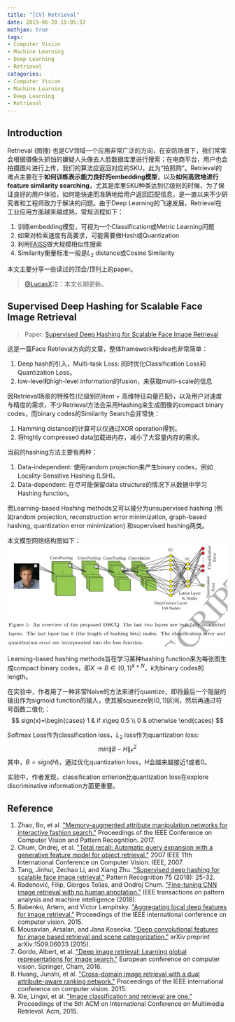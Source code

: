 ```yaml
---
title: "[CV] Retrieval"
date: 2019-06-20 15:05:57
mathjax: true
tags:
- Computer Vision
- Machine Learning
- Deep Learning
- Retrieval
catagories:
- Computer Vision
- Machine Learning
- Deep Learning
- Retrieval
---
```

## Introduction
Retrieval (图搜) 也是CV领域一个应用非常广泛的方向，在安防场景下，我们常常会根据摄像头抓怕的嫌疑人头像去人脸数据库里进行搜索；在电商平台，用户也会拍摄图片进行上传，我们的算法应返回对应的SKU，此为“拍照购”。Retrieval的难点主要在于**如何训练表示能力良好的embedding模型**，以及**如何高效地进行feature similarity searching**，尤其是库里SKU种类达到亿级别的时候，为了保证良好的用户体验，如何能快速而准确地给用户返回匹配信息，是一直以来不少研究者和工程师致力于解决的问题。由于Deep Learning的飞速发展，Retrieval在工业应用方面越来越成熟，常规流程如下：
1. 训练embedding模型，可视为一个Classification或Metric Learning问题
2. 如果对检索速度有高要求，可能需要做Hash或Quantization
3. 利用[FAISS](https://github.com/facebookresearch/faiss)做大规模相似性搜索
4. Similarity衡量标准一般是$L_2$ distance或Cosine Similarity

本文主要分享一些读过的顶会/顶刊上的paper。

> [@LucasX](https://www.zhihu.com/people/xulu-0620/activities)注：本文长期更新。


## Supervised Deep Hashing for Scalable Face Image Retrieval
> Paper: [Supervised Deep Hashing for Scalable Face Image Retrieval](https://www.sciencedirect.com/science/article/abs/pii/S0031320317301383)

这是一篇Face Retrieval方向的文章，整体framework和idea也非常简单：
1. Deep hash的引入，Multi-task Loss: 同时优化Classification Loss和Quantization Loss。
2. low-level和high-level information的fusion，来获取multi-scale的信息

因Retrieval场景的特殊性(亿级别的item + 高维特征向量匹配)，以及用户对速度与精度的需求，不少Retrieval方法会采用Hashing来生成图像的compact binary codes，而binary codes的Similarity Search会非常快：
1. Hamming distance的计算可以仅通过XOR operation得到。
2. 将highly compressed data加载进内存，减小了大容量内存的需求。

当前的hashing方法主要有两种：
1. Data-independent: 使用random projection来产生binary codes，例如Locality-Sensitive Hashing (LSH)。
2. Data-dependent: 在尽可能保留data structure的情况下从数据中学习Hashing function。

而Learning-based Hashing methods又可以被分为unsupervised hashing (例如random projection, reconstruction error minimization, graph-based hashing, quantization error minimization) 和supervised hashing两类。

本文模型网络结构图如下：  
![DHCQ](https://raw.githubusercontent.com/lucasxlu/blog/master/source/_posts/cv-retrieval/DHCQ.jpg)

Learning-based hashing methods旨在学习某种hashing function来为每张图生成compact binary codes，即$X\to B\in \{0,1\}^{k\times N}$，$k$为binary codes的length。

在实验中，作者用了一种非常Naive的方法来进行quantize，即将最后一个隐层的输出作为sigmoid function的输入，使其被squeeze到$(0, 1)$区间，然后再通过符号函数二值化：
$$
sign(x)=\begin{cases}
    1 & if x\geq 0.5 \\
    0 & otherwise
\end{cases}
$$

Softmax Loss作为classification loss，$L_2$ loss作为quantization loss:
$$
min \|B-H\|_F^2
$$
其中，$B=sign(H)$，通过优化quantization loss，$H$会越来越接近1或者0。

实验中，作者发现，classification criterion比quantization loss在explore discriminative information方面更重要。



## Reference
1. Zhao, Bo, et al. ["Memory-augmented attribute manipulation networks for interactive fashion search."](http://openaccess.thecvf.com/content_cvpr_2017/papers/Zhao_Memory-Augmented_Attribute_Manipulation_CVPR_2017_paper.pdf) Proceedings of the IEEE Conference on Computer Vision and Pattern Recognition. 2017.
2. Chum, Ondrej, et al. ["Total recall: Automatic query expansion with a generative feature model for object retrieval."](http://www.robots.ox.ac.uk/~vgg/publications-new/Public/2007/Chum07b/chum07b.pdf) 2007 IEEE 11th International Conference on Computer Vision. IEEE, 2007.
3. Tang, Jinhui, Zechao Li, and Xiang Zhu. ["Supervised deep hashing for scalable face image retrieval."](https://www.sciencedirect.com/science/article/abs/pii/S0031320317301383) Pattern Recognition 75 (2018): 25-32.
4. Radenović, Filip, Giorgos Tolias, and Ondrej Chum. ["Fine-tuning CNN image retrieval with no human annotation."](https://arxiv.org/pdf/1711.02512) IEEE transactions on pattern analysis and machine intelligence (2018).
5. Babenko, Artem, and Victor Lempitsky. ["Aggregating local deep features for image retrieval."](http://openaccess.thecvf.com/content_iccv_2015/papers/Babenko_Aggregating_Local_Deep_ICCV_2015_paper.pdf) Proceedings of the IEEE international conference on computer vision. 2015.
6. Mousavian, Arsalan, and Jana Kosecka. ["Deep convolutional features for image based retrieval and scene categorization."](https://arxiv.org/pdf/1509.06033.pdf) arXiv preprint arXiv:1509.06033 (2015).
7. Gordo, Albert, et al. ["Deep image retrieval: Learning global representations for image search."](https://arxiv.org/pdf/1604.01325) European conference on computer vision. Springer, Cham, 2016.
8. Huang, Junshi, et al. ["Cross-domain image retrieval with a dual attribute-aware ranking network."](https://www.cv-foundation.org/openaccess/content_iccv_2015/papers/Huang_Cross-Domain_Image_Retrieval_ICCV_2015_paper.pdf) Proceedings of the IEEE international conference on computer vision. 2015.
9. Xie, Lingxi, et al. ["Image classification and retrieval are one."](http://bigml.cs.tsinghua.edu.cn/~lingxi/PDFs/Xie_ICMR15_ONE.pdf) Proceedings of the 5th ACM on International Conference on Multimedia Retrieval. Acm, 2015.